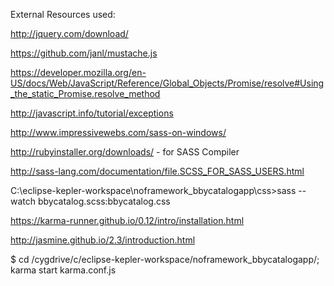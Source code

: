 
External Resources used:

http://jquery.com/download/

https://github.com/janl/mustache.js

https://developer.mozilla.org/en-US/docs/Web/JavaScript/Reference/Global_Objects/Promise/resolve#Using_the_static_Promise.resolve_method

http://javascript.info/tutorial/exceptions


http://www.impressivewebs.com/sass-on-windows/


http://rubyinstaller.org/downloads/  - for SASS Compiler

http://sass-lang.com/documentation/file.SCSS_FOR_SASS_USERS.html


C:\eclipse-kepler-workspace\noframework_bbycatalogapp\css>sass --watch bbycatalog.scss:bbycatalog.css


https://karma-runner.github.io/0.12/intro/installation.html

http://jasmine.github.io/2.3/introduction.html


$ cd /cygdrive/c/eclipse-kepler-workspace/noframework_bbycatalogapp/; karma start karma.conf.js

